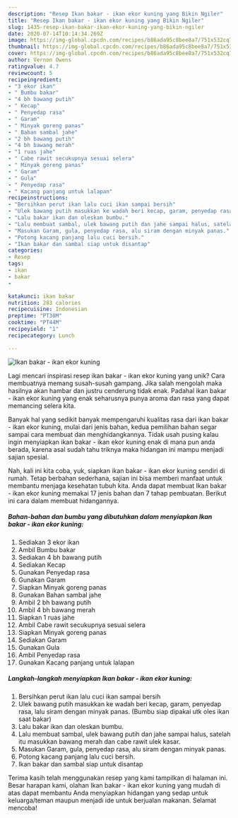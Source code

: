 ```yaml
---
description: "Resep Ikan bakar - ikan ekor kuning yang Bikin Ngiler"
title: "Resep Ikan bakar - ikan ekor kuning yang Bikin Ngiler"
slug: 1435-resep-ikan-bakar-ikan-ekor-kuning-yang-bikin-ngiler
date: 2020-07-14T10:14:34.269Z
image: https://img-global.cpcdn.com/recipes/b86ada95c8bee8a7/751x532cq70/ikan-bakar-ikan-ekor-kuning-foto-resep-utama.jpg
thumbnail: https://img-global.cpcdn.com/recipes/b86ada95c8bee8a7/751x532cq70/ikan-bakar-ikan-ekor-kuning-foto-resep-utama.jpg
cover: https://img-global.cpcdn.com/recipes/b86ada95c8bee8a7/751x532cq70/ikan-bakar-ikan-ekor-kuning-foto-resep-utama.jpg
author: Vernon Owens
ratingvalue: 4.7
reviewcount: 5
recipeingredient:
- "3 ekor ikan"
- " Bumbu bakar"
- "4 bh bawang putih"
- " Kecap"
- " Penyedap rasa"
- " Garam"
- " Minyak goreng panas"
- " Bahan sambal jahe"
- "2 bh bawang putih"
- "4 bh bawang merah"
- "1 ruas jahe"
- " Cabe rawit secukupnya sesuai selera"
- " Minyak goreng panas"
- " Garam"
- " Gula"
- " Penyedap rasa"
- " Kacang panjang untuk lalapan"
recipeinstructions:
- "Bersihkan perut ikan lalu cuci ikan sampai bersih"
- "Ulek bawang putih masukkan ke wadah beri kecap, garam, penyedap rasa, lalu siram dengan minyak panas. (Bumbu siap dipakai utk oles ikan saat bakar)"
- "Lalu bakar ikan dan oleskan bumbu."
- "Lalu membuat sambal, ulek bawang putih dan jahe sampai halus, satelah itu masukkan bawang merah dan cabe rawit ulek kasar."
- "Masukan Garam, gula, penyedap rasa, alu siram dengan minyak panas."
- "Potong kacang panjang lalu cuci bersih."
- "Ikan bakar dan sambal siap untuk disantap"
categories:
- Resep
tags:
- ikan
- bakar
- 

katakunci: ikan bakar  
nutrition: 283 calories
recipecuisine: Indonesian
preptime: "PT30M"
cooktime: "PT44M"
recipeyield: "1"
recipecategory: Lunch

---
```



![Ikan bakar - ikan ekor kuning](https://img-global.cpcdn.com/recipes/b86ada95c8bee8a7/751x532cq70/ikan-bakar-ikan-ekor-kuning-foto-resep-utama.jpg)

Lagi mencari inspirasi resep ikan bakar - ikan ekor kuning yang unik? Cara membuatnya memang susah-susah gampang. Jika salah mengolah maka hasilnya akan hambar dan justru cenderung tidak enak. Padahal ikan bakar - ikan ekor kuning yang enak seharusnya punya aroma dan rasa yang dapat memancing selera kita.



Banyak hal yang sedikit banyak mempengaruhi kualitas rasa dari ikan bakar - ikan ekor kuning, mulai dari jenis bahan, kedua pemilihan bahan segar sampai cara membuat dan menghidangkannya. Tidak usah pusing kalau ingin menyiapkan ikan bakar - ikan ekor kuning enak di mana pun anda berada, karena asal sudah tahu triknya maka hidangan ini mampu menjadi sajian spesial.


Nah, kali ini kita coba, yuk, siapkan ikan bakar - ikan ekor kuning sendiri di rumah. Tetap berbahan sederhana, sajian ini bisa memberi manfaat untuk membantu menjaga kesehatan tubuh kita. Anda dapat membuat Ikan bakar - ikan ekor kuning memakai 17 jenis bahan dan 7 tahap pembuatan. Berikut ini cara dalam membuat hidangannya.

<!--inarticleads1-->

##### Bahan-bahan dan bumbu yang dibutuhkan dalam menyiapkan Ikan bakar - ikan ekor kuning:

1. Sediakan 3 ekor ikan
1. Ambil  Bumbu bakar
1. Sediakan 4 bh bawang putih
1. Sediakan  Kecap
1. Gunakan  Penyedap rasa
1. Gunakan  Garam
1. Siapkan  Minyak goreng panas
1. Gunakan  Bahan sambal jahe
1. Ambil 2 bh bawang putih
1. Ambil 4 bh bawang merah
1. Siapkan 1 ruas jahe
1. Ambil  Cabe rawit secukupnya sesuai selera
1. Siapkan  Minyak goreng panas
1. Sediakan  Garam
1. Gunakan  Gula
1. Ambil  Penyedap rasa
1. Gunakan  Kacang panjang untuk lalapan




<!--inarticleads2-->

##### Langkah-langkah menyiapkan Ikan bakar - ikan ekor kuning:

1. Bersihkan perut ikan lalu cuci ikan sampai bersih
1. Ulek bawang putih masukkan ke wadah beri kecap, garam, penyedap rasa, lalu siram dengan minyak panas. (Bumbu siap dipakai utk oles ikan saat bakar)
1. Lalu bakar ikan dan oleskan bumbu.
1. Lalu membuat sambal, ulek bawang putih dan jahe sampai halus, satelah itu masukkan bawang merah dan cabe rawit ulek kasar.
1. Masukan Garam, gula, penyedap rasa, alu siram dengan minyak panas.
1. Potong kacang panjang lalu cuci bersih.
1. Ikan bakar dan sambal siap untuk disantap




Terima kasih telah menggunakan resep yang kami tampilkan di halaman ini. Besar harapan kami, olahan Ikan bakar - ikan ekor kuning yang mudah di atas dapat membantu Anda menyiapkan hidangan yang sedap untuk keluarga/teman maupun menjadi ide untuk berjualan makanan. Selamat mencoba!

